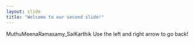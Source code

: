 ```yaml
---
layout: slide
title: "Welcome to our second slide!"
---
```

MuthuMeenaRamasamy_SaiKarthik
Use the left and right arrow to go back!
